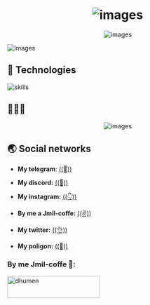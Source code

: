 <h1 align='center'>
    <img src='https://github.com/plinom/plinom/blob/main/README/titles.gif' alt='images'>
</h1>

<p align='center'>
    <img src='https://github.com/plinom/plinom/blob/main/README/Group%202.png' alt='images'>
</p>

<img src='https://github.com/plinom/plinom/blob/main/README/gipss.gif' alt='images'>

## 🔧 ****Technologies****

![skills](https://skillicons.dev/icons?i=html,css,sass,php,wordpress,nodejs,vue,react,mysql,py,vim,git,figma,bash,jquery)

## 🤌🤌🤌

<p align='center'>
    <img src='https://github.com/plinom/plinom/blob/main/README/Group%203.png' alt='images'>
</p>

## 🌏 ****Social networks****

- **My telegram**: [((🤙))](https://telegram.me/maxonchicks)

- **My discord:** [((🤞))](https://discordapp.com/users/7502)

- **My instagram:** [((👇))](https://instagram.com/maxondev)

- **By me a Jmil-coffe:** [((✌️))](https://www.buymeacoffee.com/MaxonDev)

- **My twitter:** [((👌))](https://twitter.com/maxondevelop)

- **My poligon:** [((🤝))](https://www.poliigon.com/account?tab=dashboard)

<h3 align="left">By me Jmil-coffe 💞:</h3>
<p>
    <a href="https://www.buymeacoffee.com/MaxonDev">
        <img align="left" src="https://cdn.buymeacoffee.com/buttons/v2/default-yellow.png" height="50" width="210" alt="dhumen" />
    </a>
</p><br><br>
